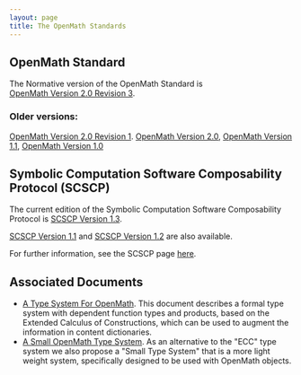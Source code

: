 ```yaml
---
layout: page
title: The OpenMath Standards
---
```


## OpenMath Standard

The Normative version of the OpenMath Standard is<br/>
[OpenMath Version 2.0 Revision 3](om20-2019-07-01).

<!-- An [Editor's draft of possible revisions of OpenMath 2.0](om20-editors-draft/) is  also available. -->


### Older versions:
[OpenMath Version 2.0 Revision 1](om20-2017-07-22).
[OpenMath Version 2.0](om20-2004-06-30/),
[OpenMath Version 1.1](om11/),
[OpenMath Version 1.0](om10/)



## Symbolic Computation Software Composability Protocol (SCSCP)

The current edition of the Symbolic Computation Software Composability Protocol
is [SCSCP Version 1.3](https://github.com/OpenMath/scscp/blob/master/revisions/SCSCP_1_3.pdf).

[SCSCP Version 1.1](https://github.com/OpenMath/scscp/blob/master/revisions/SCSCP_1_1.pdf)
and [SCSCP Version 1.2](https://github.com/OpenMath/scscp/blob/master/revisions/SCSCP_1_2.pdf) are also available.

For further information, see the SCSCP page [here](scscp/).

## Associated Documents

* [A Type System For OpenMath](ecc.pdf).  This document describes a formal type system
with dependent function types and products, based on the Extended Calculus of
Constructions, which can be used to augment the information in content dictionaries.
* [A Small OpenMath Type System](sts.pdf). As an alternative to the "ECC" type system we
also propose a "Small Type System" that is a more light weight system, specifically
designed to be used with OpenMath objects.
 
